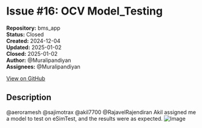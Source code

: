 # Issue #16: OCV Model_Testing

**Repository:** bms_app  
**Status:** Closed  
**Created:** 2024-12-04  
**Updated:** 2025-01-02  
**Closed:** 2025-01-02  
**Author:** @Muralipandiyan  
**Assignees:** @Muralipandiyan  

[View on GitHub](https://github.com/Simtestlab/bms_app/issues/16)

## Description

@aeroramesh @sajimotrax @akil7700 @RajavelRajendiran 
Akil assigned me a model to test on eSimTest, and the results were as expected.
![Image](https://github.com/user-attachments/assets/575b1ef9-c093-4756-84d2-abacab697044)
